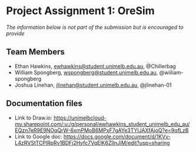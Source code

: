 # Project Assignment 1: OreSim
*The information below is not part of the submission but is encouraged to provide*

 ## Team Members
- Ethan Hawkins, ewhawkins@student.unimelb.edu.au, @Chillerbag
- William Spongberg, wspongberg@student.unimelb.edu.au, @wiiliam-spongberg
- Joshua Linehan, jlinehan@student.unimelb.edu.au, @jlinehan-01


 ## Documentation files
- Link to Draw.io: https://unimelbcloud-my.sharepoint.com/:u:/g/personal/ewhawkins_student_unimelb_edu_au/EQzn7eR9E9NOqQrW-6xmPMoB6MPxF7gAYe3TYlJAXfAioQ?e=9qfLzB
- Link to Google doc: https://docs.google.com/document/d/1KVv-L4zRVStTCPlRpRv1BDFj2Hyfc7VqElK6ZllnJiM/edit?usp=sharing
